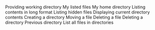 Providing working directory
My listed files
My home directory
Listing contents in long format
Listing hidden files
Displaying current directory contents
Creating a directory
Moving a file
Deleting a file
Deleting a directory
Previous directory
List all files in directories
